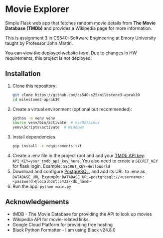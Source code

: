 # Movie Explorer

Simple Flask web app that fetches random movie details from **The Movie Database (TMDb)** and provides a Wikipedia page for more information.

This is assignment 3 in CS540: Software Engineering at Emory University taught by Professor John Martin.

~~You can view the deployed website [here](https://milestone2-aprak39-909886654275.us-east1.run.app/).~~
Due to changes in HW requirements, this project is not deployed.

## Installation

1. Clone this repository:
   ```bash
   git clone https://github.com/cs540-s25/milestone3-aprak39
   cd milestone2-aprak39
   ```
2. Create a virtual environment (optional but recommended):
    ```bash
    python -m venv venv
    source venv/bin/activate  # macOS/Linux
    venv\Scripts\activate  # Windows
    ```
3. Install dependencies
    ```bash
    pip install -r requirements.txt
    ```
4. Create a .env file in the project root and add your [TMDb API key](https://developer.themoviedb.org/docs/getting-started):
```API_KEY=your_tmdb_api_key_here```. You also need to create a `SECRET_KEY` for flask login. Example: `SECRET_KEY=HelloWorld`
5. Download and configure [PostgreSQL](https://www.postgresql.org/), and add its URL to .env as `DATABASE_URL`. Example: `DATABASE_URL=postgresql://<username>:<password>@localhost:5432/<db_name>`
6. Run the app: `python main.py`

## Acknowledgements
- tMDB - The Movie Database for providing the API to look up movies
- Wikipedia API for movie-related links.
- Google Cloud Platform for providing free hosting
- Black Python Formatter - I am using Black v24.8.0